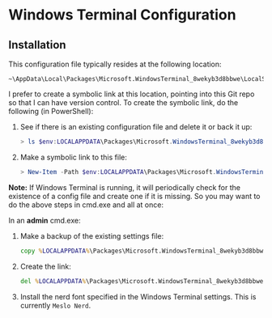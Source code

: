 # Windows Terminal Configuration

## Installation

This configuration file typically resides at the following location:

```
~\AppData\Local\Packages\Microsoft.WindowsTerminal_8wekyb3d8bbwe\LocalState\settings.json
```

I prefer to create a symbolic link at this location, pointing into this Git repo so that I can have version control.  To create the symbolic link, do the following (in PowerShell):

1. See if there is an existing configuration file and delete it or back it up:

    ```PowerShell
    > ls $env:LOCALAPPDATA\Packages\Microsoft.WindowsTerminal_8wekyb3d8bbwe\LocalState\settings.json
    ```

2. Make a symbolic link to this file:

    ```PowerShell
    > New-Item -Path $env:LOCALAPPDATA\Packages\Microsoft.WindowsTerminal_8wekyb3d8bbwe\LocalState\settings.json -ItemType SymbolicLink -Value <absolute_path_to_this_file>
    ```

**Note:**
If Windows Terminal is running, it will periodically check for the
existence of a config file and create one if it is missing.  So you
may want to do the above steps in cmd.exe and all at once:

In an **admin** cmd.exe:

1. Make a backup of the existing settings file:

   ```cmd
   copy %LOCALAPPDATA%\Packages\Microsoft.WindowsTerminal_8wekyb3d8bbwe\LocalState\settings.json %LOCALAPPDATA%\Packages\Microsoft.WindowsTerminal_8wekyb3d8bbwe\LocalState\settings.json.bak
   ```

2. Create the link:

   ```cmd
   del %LOCALAPPDATA%\Packages\Microsoft.WindowsTerminal_8wekyb3d8bbwe\LocalState\settings.json && mklink %LOCALAPPDATA%\Packages\Microsoft.WindowsTerminal_8wekyb3d8bbwe\LocalState\settings.json c:\users\kwpeters\dev\kwp\dotfiles\windows-terminal\settings-<machinename>.json
   ```

3. Install the nerd font specified in the Windows Terminal settings.
   This is currently `Meslo Nerd`.
